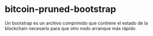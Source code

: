 # bitcoin-pruned-bootstrap
Un bootstrap es un archivo comprimido que contiene el estado de la blockchain necesario para que otro nodo arranque más rápido
